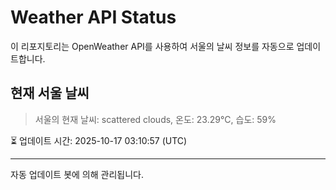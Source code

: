 
# Weather API Status

이 리포지토리는 OpenWeather API를 사용하여 서울의 날씨 정보를 자동으로 업데이트합니다.

## 현재 서울 날씨
> 서울의 현재 날씨: scattered clouds, 온도: 23.29°C, 습도: 59%

⏳ 업데이트 시간: 2025-10-17 03:10:57 (UTC)

---
자동 업데이트 봇에 의해 관리됩니다.

